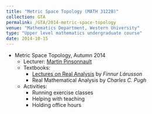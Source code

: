 ```yaml
---	
title: "Metric Space Topology (MATH 3122B)"		
collection: GTA		
permalink: /GTA/2014-metric-space-topology
venue: "Mathematics Department, Western University"		
type: "Upper level mathematics undergraduate course"	
date: 2014-10-15		
---	
```

 			
* Metric Space Topology, Autumn 2014 	
   * Lecturer: [Martin Pinsonnault](http://www-home.math.uwo.ca/~mpinson/)
   * Textbooks:
     * [Lectures on Real Analysis](https://www.cambridge.org/core/books/lectures-on-real-analysis/55355F6128B1EA7BC8FD6CE5B6181419) by _Finnur Lárusson_
     * Real Mathematical Analysis by _Charles C. Pugh_ 
   * Activities: 
     * Running exercise classes 
     * Helping with teaching  
     * Holding office hours
